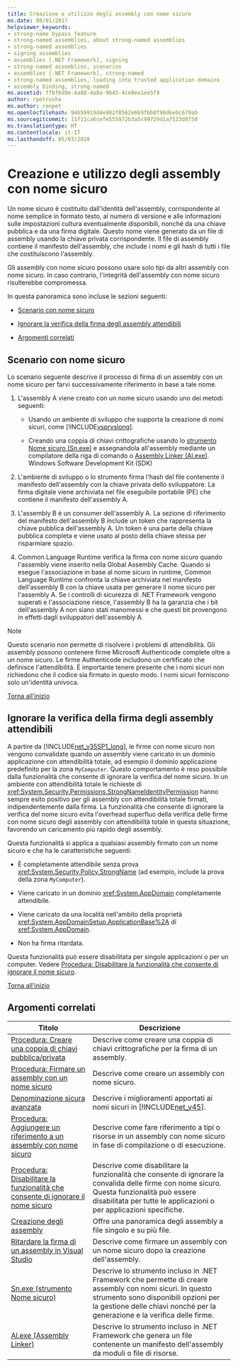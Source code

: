 ```yaml
---
title: Creazione e utilizzo degli assembly con nome sicuro
ms.date: 08/01/2017
helpviewer_keywords:
- strong-name bypass feature
- strong-named assemblies, about strong-named assemblies
- strong-named assemblies
- signing assemblies
- assemblies [.NET Framework], signing
- strong-named assemblies, scenarios
- assemblies [.NET Framework], strong-named
- strong-named assemblies, loading into trusted application domains
- assembly binding, strong-named
ms.assetid: ffbf6d9e-4a88-4a8a-9645-4ce0ee1ee5f9
author: rpetrusha
ms.author: ronpet
ms.openlocfilehash: 94659919d4e902f8562e669fbb0f98d6ebc679ab
ms.sourcegitcommit: 11f11ca6cefe555972b3a5c99729d1a7523d8f50
ms.translationtype: HT
ms.contentlocale: it-IT
ms.lasthandoff: 05/03/2018
---
```

# <a name="creating-and-using-strong-named-assemblies"></a>Creazione e utilizzo degli assembly con nome sicuro
<a name="top"></a> Un nome sicuro è costituito dall'identità dell'assembly, corrispondente al nome semplice in formato testo, al numero di versione e alle informazioni sulle impostazioni cultura eventualmente disponibili, nonché da una chiave pubblica e da una firma digitale. Questo nome viene generato da un file di assembly usando la chiave privata corrispondente. Il file di assembly contiene il manifesto dell'assembly, che include i nomi e gli hash di tutti i file che costituiscono l'assembly.  
  
 Gli assembly con nome sicuro possono usare solo tipi da altri assembly con nome sicuro. In caso contrario, l'integrità dell'assembly con nome sicuro risulterebbe compromessa.  
  
 In questa panoramica sono incluse le sezioni seguenti:  
  
-   [Scenario con nome sicuro](#strong_name_scenario)  
  
-   [Ignorare la verifica della firma degli assembly attendibili](#bypassing_signature_verification)  
  
-   [Argomenti correlati](#related_topics)  
  
<a name="strong_name_scenario"></a>   
## <a name="strong-name-scenario"></a>Scenario con nome sicuro  
 Lo scenario seguente descrive il processo di firma di un assembly con un nome sicuro per farvi successivamente riferimento in base a tale nome.  
  
1.  L'assembly A viene creato con un nome sicuro usando uno dei metodi seguenti:  
  
    -   Usando un ambiente di sviluppo che supporta la creazione di nomi sicuri, come [!INCLUDE[vsprvslong](../../../includes/vsprvslong-md.md)].  
  
    -   Creando una coppia di chiavi crittografiche usando lo [strumento Nome sicuro (Sn.exe)](../../../docs/framework/tools/sn-exe-strong-name-tool.md) e assegnandola all'assembly mediante un compilatore della riga di comando o [Assembly Linker (Al.exe)](../../../docs/framework/tools/al-exe-assembly-linker.md). Windows Software Development Kit (SDK)  
  
2.  L'ambiente di sviluppo o lo strumento firma l'hash del file contenente il manifesto dell'assembly con la chiave privata dello sviluppatore. La firma digitale viene archiviata nel file eseguibile portabile (PE) che contiene il manifesto dell'assembly A.  
  
3.  L'assembly B è un consumer dell'assembly A. La sezione di riferimento del manifesto dell'assembly B include un token che rappresenta la chiave pubblica dell'assembly A. Un token è una parte della chiave pubblica completa e viene usato al posto della chiave stessa per risparmiare spazio.  
  
4.  Common Language Runtime verifica la firma con nome sicuro quando l'assembly viene inserito nella Global Assembly Cache. Quando si esegue l'associazione in base al nome sicuro in runtime, Common Language Runtime confronta la chiave archiviata nel manifesto dell'assembly B con la chiave usata per generare il nome sicuro per l'assembly A. Se i controlli di sicurezza di .NET Framework vengono superati e l'associazione riesce, l'assembly B ha la garanzia che i bit dell'assembly A non siano stati manomessi e che questi bit provengono in effetti dagli sviluppatori dell'assembly A.  
  
> [!NOTE]
>  Questo scenario non permette di risolvere i problemi di attendibilità. Gli assembly possono contenere firme Microsoft Authenticode complete oltre a un nome sicuro. Le firme Authenticode includono un certificato che definisce l'attendibilità. È importante tenere presente che i nomi sicuri non richiedono che il codice sia firmato in questo modo. I nomi sicuri forniscono solo un'identità univoca.  
  
 [Torna all'inizio](#top)  
  
<a name="bypassing_signature_verification"></a>   
## <a name="bypassing-signature-verification-of-trusted-assemblies"></a>Ignorare la verifica della firma degli assembly attendibili  
 A partire da [!INCLUDE[net_v35SP1_long](../../../includes/net-v35sp1-long-md.md)], le firme con nome sicuro non vengono convalidate quando un assembly viene caricato in un dominio applicazione con attendibilità totale, ad esempio il dominio applicazione predefinito per la zona `MyComputer`. Questo comportamento è reso possibile dalla funzionalità che consente di ignorare la verifica del nome sicuro. In un ambiente con attendibilità totale le richieste di <xref:System.Security.Permissions.StrongNameIdentityPermission> hanno sempre esito positivo per gli assembly con attendibilità totale firmati, indipendentemente dalla firma. La funzionalità che consente di ignorare la verifica del nome sicuro evita l'overhead superfluo della verifica delle firme con nome sicuro degli assembly con attendibilità totale in questa situazione, favorendo un caricamento più rapido degli assembly.  
  
 Questa funzionalità si applica a qualsiasi assembly firmato con un nome sicuro e che ha le caratteristiche seguenti:  
  
-   È completamente attendibile senza prova <xref:System.Security.Policy.StrongName> (ad esempio, include la prova della zona `MyComputer`).  
  
-   Viene caricato in un dominio <xref:System.AppDomain> completamente attendibile.  
  
-   Viene caricato da una località nell'ambito della proprietà <xref:System.AppDomainSetup.ApplicationBase%2A> di <xref:System.AppDomain>.  
  
-   Non ha firma ritardata.  
  
 Questa funzionalità può essere disabilitata per singole applicazioni o per un computer. Vedere [Procedura: Disabilitare la funzionalità che consente di ignorare il nome sicuro](../../../docs/framework/app-domains/how-to-disable-the-strong-name-bypass-feature.md).  
  
 [Torna all'inizio](#top)  
  
<a name="related_topics"></a>   
## <a name="related-topics"></a>Argomenti correlati  
  
|Titolo|Descrizione|  
|-----------|-----------------|  
|[Procedura: Creare una coppia di chiavi pubblica/privata](../../../docs/framework/app-domains/how-to-create-a-public-private-key-pair.md)|Descrive come creare una coppia di chiavi crittografiche per la firma di un assembly.|  
|[Procedura: Firmare un assembly con un nome sicuro](../../../docs/framework/app-domains/how-to-sign-an-assembly-with-a-strong-name.md)|Descrive come creare un assembly con nome sicuro.|  
|[Denominazione sicura avanzata](../../../docs/framework/app-domains/enhanced-strong-naming.md)|Descrive i miglioramenti apportati ai nomi sicuri in [!INCLUDE[net_v45](../../../includes/net-v45-md.md)].|  
|[Procedura: Aggiungere un riferimento a un assembly con nome sicuro](../../../docs/framework/app-domains/how-to-reference-a-strong-named-assembly.md)|Descrive come fare riferimento a tipi o risorse in un assembly con nome sicuro in fase di compilazione o di esecuzione.|  
|[Procedura: Disabilitare la funzionalità che consente di ignorare il nome sicuro](../../../docs/framework/app-domains/how-to-disable-the-strong-name-bypass-feature.md)|Descrive come disabilitare la funzionalità che consente di ignorare la convalida delle firme con nome sicuro. Questa funzionalità può essere disabilitata per tutte le applicazioni o per applicazioni specifiche.|  
|[Creazione degli assembly](../../../docs/framework/app-domains/create-assemblies.md)|Offre una panoramica degli assembly a file singolo e su più file.|  
|[Ritardare la firma di un assembly in Visual Studio](/visualstudio/ide/managing-assembly-and-manifest-signing#how-to-sign-an-assembly-in-visual-studio)|Descrive come firmare un assembly con un nome sicuro dopo la creazione dell'assembly.|  
|[Sn.exe (strumento Nome sicuro)](../../../docs/framework/tools/sn-exe-strong-name-tool.md)|Descrive lo strumento incluso in .NET Framework che permette di creare assembly con nomi sicuri. In questo strumento sono disponibili opzioni per la gestione delle chiavi nonché per la generazione e la verifica delle firme.|  
|[Al.exe (Assembly Linker)](../../../docs/framework/tools/al-exe-assembly-linker.md)|Descrive lo strumento incluso in .NET Framework che genera un file contenente un manifesto dell'assembly da moduli o file di risorse.|
